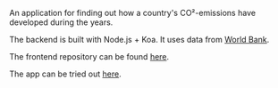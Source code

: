 An application for finding out how a country's CO²-emissions have developed during the years.

The backend is built with Node.js + Koa. It uses data from [World Bank](http://www.worldbank.org/).

The frontend repository can be found [here](http://github.com/vilmakoo/emission-development-frontend).

The app can be tried out [here](https://emission-development.herokuapp.com/).
